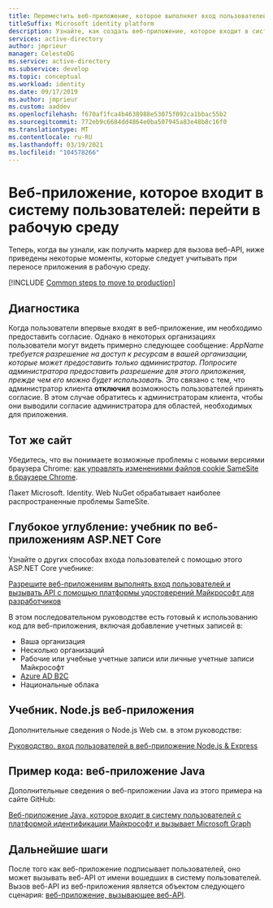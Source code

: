 ```yaml
---
title: Переместить веб-приложение, которое выполняет вход пользователей в рабочую среду | Службы
titleSuffix: Microsoft identity platform
description: Узнайте, как создать веб-приложение, которое входит в систему пользователей (переходит в рабочую среду).
services: active-directory
author: jmprieur
manager: CelesteDG
ms.service: active-directory
ms.subservice: develop
ms.topic: conceptual
ms.workload: identity
ms.date: 09/17/2019
ms.author: jmprieur
ms.custom: aaddev
ms.openlocfilehash: f670af1fca4b4638988e53075f092ca1bbac55b2
ms.sourcegitcommit: 772eb9c6684dd4864e0ba507945a83e48b8c16f0
ms.translationtype: MT
ms.contentlocale: ru-RU
ms.lasthandoff: 03/19/2021
ms.locfileid: "104578266"
---
```

# <a name="web-app-that-signs-in-users-move-to-production"></a>Веб-приложение, которое входит в систему пользователей: перейти в рабочую среду

Теперь, когда вы узнали, как получить маркер для вызова веб-API, ниже приведены некоторые моменты, которые следует учитывать при переносе приложения в рабочую среду.

[!INCLUDE [Common steps to move to production](../../../includes/active-directory-develop-scenarios-production.md)]

## <a name="troubleshooting"></a>Диагностика
Когда пользователи впервые входят в веб-приложение, им необходимо предоставить согласие. Однако в некоторых организациях пользователи могут видеть примерно следующее сообщение: *AppName требуется разрешение на доступ к ресурсам в вашей организации, которые может предоставить только администратор. Попросите администратора предоставить разрешение для этого приложения, прежде чем его можно будет использовать.*
Это связано с тем, что администратор клиента **отключил** возможность пользователей принять согласие. В этом случае обратитесь к администраторам клиента, чтобы они выводили согласие администратора для областей, необходимых для приложения.

## <a name="same-site"></a>Тот же сайт

Убедитесь, что вы понимаете возможные проблемы с новыми версиями браузера Chrome: [как управлять изменениями файлов cookie SameSite в браузере Chrome](howto-handle-samesite-cookie-changes-chrome-browser.md).

Пакет Microsoft. Identity. Web NuGet обрабатывает наиболее распространенные проблемы SameSite.

## <a name="deep-dive-aspnet-core-web-app-tutorial"></a>Глубокое углубление: учебник по веб-приложениям ASP.NET Core

Узнайте о других способах входа пользователей с помощью этого ASP.NET Core учебнике: 

[Разрешите веб-приложениям выполнять вход пользователей и вызывать API с помощью платформы удостоверений Майкрософт для разработчиков](https://github.com/Azure-Samples/ms-identity-aspnetcore-webapp-tutorial)

В этом последовательном руководстве есть готовый к использованию код для веб-приложения, включая добавление учетных записей в:

- Ваша организация
- Несколько организаций
- Рабочие или учебные учетные записи или личные учетные записи Майкрософт
- [Azure AD B2C](../../active-directory-b2c/overview.md)
- Национальные облака

## <a name="tutorial-nodejs-web-app"></a>Учебник. Node.js веб-приложения

Дополнительные сведения о Node.js Web см. в этом руководстве:

[Руководство. вход пользователей в веб-приложение Node.js & Express](https://docs.microsoft.com/azure/active-directory/develop/tutorial-v2-nodejs-webapp-msal)

## <a name="sample-code-java-web-app"></a>Пример кода: веб-приложение Java

Дополнительные сведения о веб-приложении Java из этого примера на сайте GitHub: 

[Веб-приложение Java, которое входит в систему пользователей с платформой идентификации Майкрософт и вызывает Microsoft Graph](https://github.com/Azure-Samples/ms-identity-java-webapp)

## <a name="next-steps"></a>Дальнейшие шаги

После того как веб-приложение подписывает пользователей, оно может вызывать веб-API от имени вошедших в систему пользователей. Вызов веб-API из веб-приложения является объектом следующего сценария: [веб-приложение, вызывающее веб-API](scenario-web-app-call-api-overview.md).